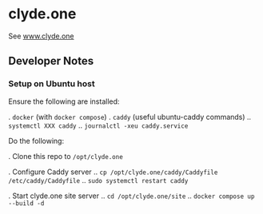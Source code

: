 # clyde.one

See www.clyde.one

## Developer Notes

### Setup on Ubuntu host

Ensure the following are installed:

. `docker` (with `docker compose`)
. `caddy` (useful ubuntu-caddy commands)
    .. `systemctl XXX caddy`
    .. `journalctl -xeu caddy.service`

Do the following:

. Clone this repo to `/opt/clyde.one`

. Configure Caddy server
    .. `cp /opt/clyde.one/caddy/Caddyfile /etc/caddy/Caddyfile`
    .. `sudo systemctl restart caddy`

. Start clyde.one site server
    .. `cd /opt/clyde.one/site`
    .. `docker compose up --build -d`